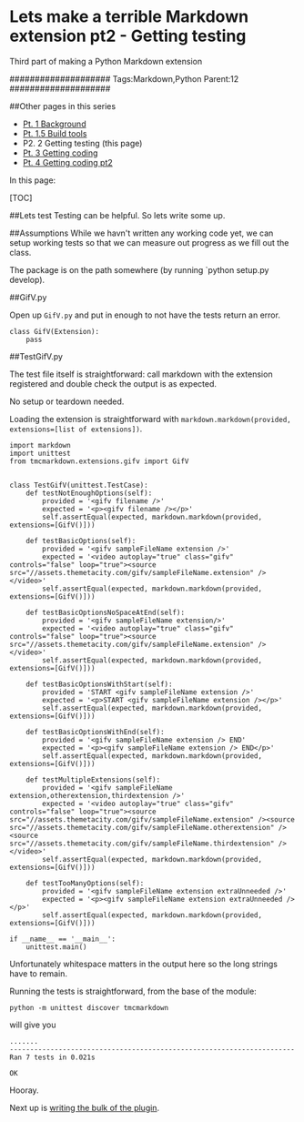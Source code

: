 # Lets make a terrible Markdown extension pt2 - Getting testing

Third part of making a Python Markdown extension

####################
Tags:Markdown,Python
Parent:12
####################

##Other pages in this series
 - [Pt. 1 Background](/blog/lets-make-a-terrible-markdown-extension-pt1-background)
 - [Pt. 1.5 Build tools](/blog/lets-make-a-terrible-markdown-extension-pt1-5-build-and-deployment)
 - P2. 2 Getting testing (this page)
 - [Pt. 3 Getting coding](/blog/lets-make-a-terrible-markdown-extension-pt3-getting-coding)
 - [Pt. 4 Getting coding pt2](/blog/lets-make-a-terrible-markdown-extension-pt4-getting-coding-pt2)

In this page:

[TOC]

##Lets test
Testing can be helpful. So lets write some up.

##Assumptions
While we havn't written any working code yet, we can setup working tests so that we can measure out progress as we fill out the class.

The package is on the path somewhere (by running `python setup.py develop).

##GifV.py

Open up `GifV.py` and put in enough to not have the tests return an error.

~~~{.python}
class GifV(Extension):
    pass
~~~

##TestGifV.py

The test file itself is straightforward: call markdown with the extension registered and double check the output is as expected.

No setup or teardown needed.

Loading the extension is straightforward with `markdown.markdown(provided, extensions=[list of extensions])`.

~~~{.python}
import markdown
import unittest
from tmcmarkdown.extensions.gifv import GifV


class TestGifV(unittest.TestCase):
    def testNotEnoughOptions(self):
        provided = '<gifv filename />'
        expected = '<p><gifv filename /></p>'
        self.assertEqual(expected, markdown.markdown(provided, extensions=[GifV()]))

    def testBasicOptions(self):
        provided = '<gifv sampleFileName extension />'
        expected = '<video autoplay="true" class="gifv" controls="false" loop="true"><source src="//assets.themetacity.com/gifv/sampleFileName.extension" /></video>'
        self.assertEqual(expected, markdown.markdown(provided, extensions=[GifV()]))

    def testBasicOptionsNoSpaceAtEnd(self):
        provided = '<gifv sampleFileName extension/>'
        expected = '<video autoplay="true" class="gifv" controls="false" loop="true"><source src="//assets.themetacity.com/gifv/sampleFileName.extension" /></video>'
        self.assertEqual(expected, markdown.markdown(provided, extensions=[GifV()]))

    def testBasicOptionsWithStart(self):
        provided = 'START <gifv sampleFileName extension />'
        expected = '<p>START <gifv sampleFileName extension /></p>'
        self.assertEqual(expected, markdown.markdown(provided, extensions=[GifV()]))

    def testBasicOptionsWithEnd(self):
        provided = '<gifv sampleFileName extension /> END'
        expected = '<p><gifv sampleFileName extension /> END</p>'
        self.assertEqual(expected, markdown.markdown(provided, extensions=[GifV()]))

    def testMultipleExtensions(self):
        provided = '<gifv sampleFileName extension,otherextension,thirdextension />'
        expected = '<video autoplay="true" class="gifv" controls="false" loop="true"><source src="//assets.themetacity.com/gifv/sampleFileName.extension" /><source src="//assets.themetacity.com/gifv/sampleFileName.otherextension" /><source src="//assets.themetacity.com/gifv/sampleFileName.thirdextension" /></video>'
        self.assertEqual(expected, markdown.markdown(provided, extensions=[GifV()]))

    def testTooManyOptions(self):
        provided = '<gifv sampleFileName extension extraUnneeded />'
        expected = '<p><gifv sampleFileName extension extraUnneeded /></p>'
        self.assertEqual(expected, markdown.markdown(provided, extensions=[GifV()]))

if __name__ == '__main__':
    unittest.main()
~~~

Unfortunately whitespace matters in the output here so the long strings have to remain.

Running the tests is straightforward, from the base of the module:

~~~
python -m unittest discover tmcmarkdown
~~~

will give you

~~~
.......
----------------------------------------------------------------------
Ran 7 tests in 0.021s

OK
~~~

Hooray.

Next up is [writing the bulk of the plugin](lets-make-a-terrible-markdown-extension-pt3-getting-coding).
